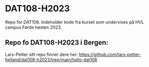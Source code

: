# DAT108-H2023
Repo for DAT108. Indeholder kode fra kurset som undervises på HVL campus Førde høsten 2023.

## Repo fo DAT108-H2023 i Bergen:
Lars-Petter sitt repo finner dere her: https://github.com/lars-petter-helland/dat108-h2023/tree/main/hallo-dat108
